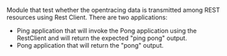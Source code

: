 Module that test whether the opentracing data is transmitted among REST resources using Rest Client.
There are two applications:
- Ping application that will invoke the Pong application using the RestClient and will return the expected "ping pong" output.
- Pong application that will return the "pong" output.